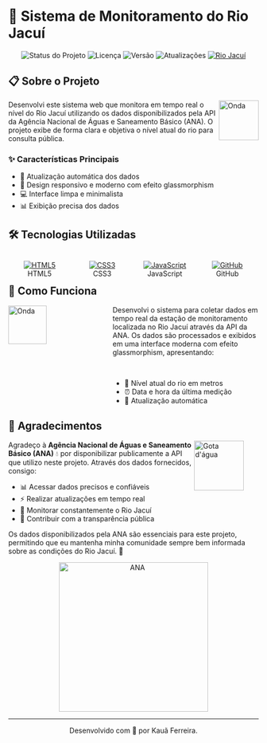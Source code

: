 # 🌊 Sistema de Monitoramento do Rio Jacuí

<div align="center">

<img src="https://img.shields.io/badge/Status-Ativo-4CAF50?style=flat-square&logo=statuspage&logoColor=white" alt="Status do Projeto"/>
<img src="https://img.shields.io/badge/Licença-MIT-2196F3?style=flat-square&logo=license&logoColor=white" alt="Licença"/>
<img src="https://img.shields.io/badge/Versão-V2.0-FF9800?style=flat-square&logo=v&logoColor=white" alt="Versão"/>
<img src="https://img.shields.io/badge/Updates-Automáticos-00BCD4?style=flat-square&logo=clockify&logoColor=white" alt="Atualizações"/>
<a href="https://pt.wikipedia.org/wiki/Rio_Jacu%C3%AD"><img src="https://img.shields.io/badge/Rio_Jacuí-Saiba_Mais-03A9F4?style=flat-square&logo=wikipedia&logoColor=white" alt="Rio Jacuí"/></a>

</div>



## 📋 Sobre o Projeto

<img align="right" src="https://png.pngtree.com/png-vector/20220611/ourmid/pngtree-ocean-wave-symbol-sea-water-png-image_4962256.png" width="80" alt="Onda">

Desenvolvi este sistema web que monitora em tempo real o nível do Rio Jacuí utilizando os dados disponibilizados pela API da Agência Nacional de Águas e Saneamento Básico (ANA). O projeto exibe de forma clara e objetiva o nível atual do rio para consulta pública.

### ✨ Características Principais

- 🔄 Atualização automática dos dados
- 📱 Design responsivo e moderno com efeito glassmorphism
- 💻 Interface limpa e minimalista
- 📊 Exibição precisa dos dados

## 🛠️ Tecnologias Utilizadas
<div align="center" style="display: grid; grid-template-columns: repeat(4, 1fr); gap: 0px; justify-items: center; align-items: center; justify-content: center; text-align: center; margin-bottom: -2.1em">

[![HTML5](https://skillicons.dev/icons?i=html)](https://html.spec.whatwg.org/)
<BR>HTML5

[![CSS3](https://skillicons.dev/icons?i=css)](https://www.w3.org/Style/CSS/)
<BR>CSS3

[![JavaScript](https://skillicons.dev/icons?i=js)](https://developer.mozilla.org/pt-BR/docs/Web/JavaScript)
<BR>JavaScript

[![GitHub](https://skillicons.dev/icons?i=github)](https://github.com/)
<BR>GitHub
</div>

## 🚀 Como Funciona

<img align="left" src="https://cdn-icons-png.flaticon.com/512/616/616711.png" width="77" alt="Onda">

<div style="margin-left: 15em;">
Desenvolvi o sistema para coletar dados em tempo real da estação de monitoramento localizada no Rio Jacuí através da API da ANA. Os dados são processados e exibidos em uma interface moderna com efeito glassmorphism, apresentando:

&nbsp;


- 📏 Nível atual do rio em metros
- ⏰ Data e hora da última medição  
- 🔄 Atualização automática
</div>

## 🙏 Agradecimentos

<div align="left">

<img align="right" src="https://cdn-icons-png.flaticon.com/512/3442/3442663.png" width="100" alt="Gota d'água" style="margin-right: 2.13em;">

Agradeço à **Agência Nacional de Águas e Saneamento Básico (ANA)** 💧 por disponibilizar publicamente a API que utilizo neste projeto. Através dos dados fornecidos, consigo:

- 📊 Acessar dados precisos e confiáveis
- ⚡ Realizar atualizações em tempo real
- 🌊 Monitorar constantemente o Rio Jacuí
- 🤝 Contribuir com a transparência pública

Os dados disponibilizados pela ANA são essenciais para este projeto, permitindo que eu mantenha minha comunidade sempre bem informada sobre as condições do Rio Jacuí. 🌟
<p align="center">
  <a href="https://www.gov.br/ana/pt-br">
    <img src="https://upload.wikimedia.org/wikipedia/commons/b/b1/Logotipo_ANA_-_Agência_Nacional_de_Águas_e_Saneamento_Básico.png" alt="ANA" width="300">
  </a>
</p>

---
<p align="center">
  Desenvolvido com 💙 por Kauã Ferreira.
</p>

</div>

